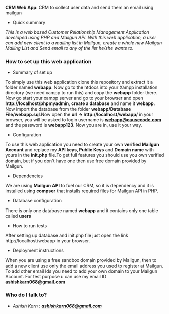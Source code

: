 **CRM Web App**: CRM to collect user data and send them an email using mailgun


* Quick summary

*This is a web based Customer Relationship Management Application developed using PHP and Mailgun API. With this web application, a user can add new client to a mailing list in  Mailgun, create a whole new Mailgun Mailing List and Send email to any of the list he/she wants to.*




### How to set up this web application ###

* Summary of set up

To simply use this web application clone this repository and extract it a folder named **webapp**. Now go to the htdocs into your Xampp installation directory (we need xampp to run this) and copy the **webapp** folder there. Now go start your xampp server and go to your browser and open **http://localhost/phpmyadmin**, **create a database** and name it **webapp**.
Now import the database from the folder **webapp/Database File/webapp.sql**.Now open the **url ->  http://localhost/webapp/** in your browser, you will be asked to login 
username is **webapp@causecode.com** and the password is **webapp123**. Now you are in, use it your way.



* Configuration

To use this web application you need to create your own **verified Mailgun Account** and replace my **API keys, Public Keys** and **Domain name** with yours in the **init.php** file.To get full features you should use you own verified domain, but if you don't have one then use free domain provided by Mailgun.

* Dependencies

We are using **Mailgun API** to fuel our CRM, so it is dependency and it is installed using **compser** that installs required files for Mailgun API in PHP.

* Database configuration

There is only one database named **webapp** and it contains only one table called **users**
* How to run tests

After setting up database and init.php file just open the link http://localhost/webapp in your browser.

* Deployment instructions

When you are using a free sandbox domain provided by Mailgun, then to add a new client use only the email address you used to register at Mailgun. To add other  email Ids you need to add your own domain to your Mailgun Account. For test purpose u can use my email ID **ashishkarn068@gmail.com**



### Who do I talk to? ###

* *Ashish Karn* : ***ashishkarn068@gmail.com***
